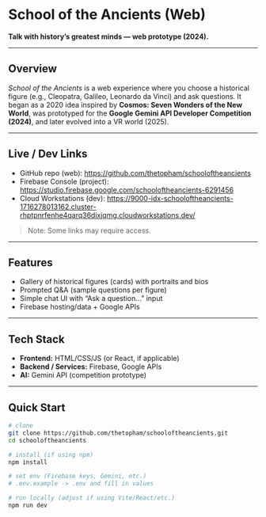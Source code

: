 # School of the Ancients (Web)

**Talk with history’s greatest minds — web prototype (2024).**

---

## Overview
*School of the Ancients* is a web experience where you choose a historical figure (e.g., Cleopatra, Galileo, Leonardo da Vinci) and ask questions. It began as a 2020 idea inspired by **Cosmos: Seven Wonders of the New World**, was prototyped for the **Google Gemini API Developer Competition (2024)**, and later evolved into a VR world (2025).

---

## Live / Dev Links
- GitHub repo (web): https://github.com/thetopham/schooloftheancients  
- Firebase Console (project): https://studio.firebase.google.com/schooloftheancients-6291456  
- Cloud Workstations (dev): https://9000-idx-schooloftheancients-1716278013162.cluster-rhptpnrfenhe4qarq36djxjqmg.cloudworkstations.dev/

> Note: Some links may require access.

---

## Features
- Gallery of historical figures (cards) with portraits and bios  
- Prompted Q&A (sample questions per figure)  
- Simple chat UI with “Ask a question…” input  
- Firebase hosting/data + Google APIs

---

## Tech Stack
- **Frontend:** HTML/CSS/JS (or React, if applicable)  
- **Backend / Services:** Firebase, Google APIs  
- **AI:** Gemini API (competition prototype)

---

## Quick Start
```bash
# clone
git clone https://github.com/thetopham/schooloftheancients.git
cd schooloftheancients

# install (if using npm)
npm install

# set env (Firebase keys, Gemini, etc.)
# .env.example -> .env and fill in values

# run locally (adjust if using Vite/React/etc.)
npm run dev

